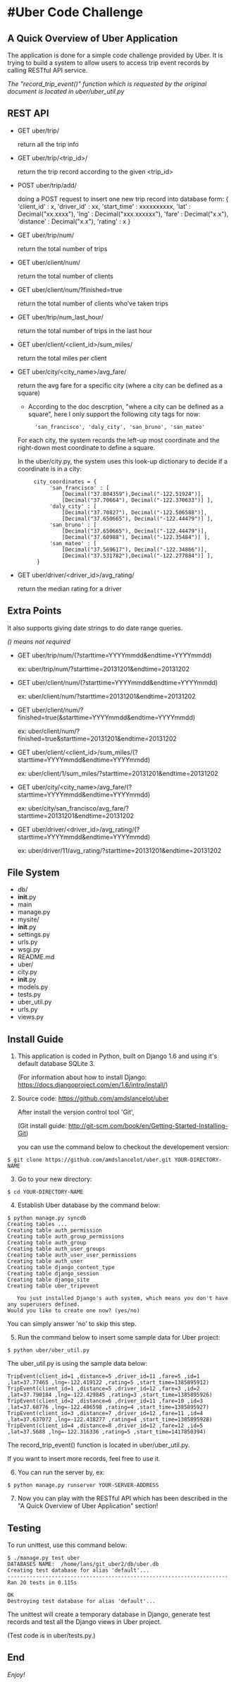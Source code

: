 #Uber Code Challenge
==========================================================================

A Quick Overview of Uber Application
----

The application is done for a simple code challenge provided by Uber.
It is trying to build a system to allow users to access trip event records by calling RESTful API service.

*The "record_trip_event()" function which is requested by the original document is located in uber/uber_util.py*

REST API
----

- GET  uber/trip/

    return all the trip info

- GET  uber/trip/<trip_id>/

    return the trip record according to the given <trip_id>

- POST uber/trip/add/

    doing a POST request to insert one new trip record into database
        form:
        {
            'client_id' : x,
            'driver_id' : xx,
            'start_time' : xxxxxxxxxx,
            'lat' : Decimal("xx.xxxx"),
            'lng' : Decimal("xxx.xxxxxx"),
            'fare' : Decimal("x.x"),
            'distance' : Decimal("x.x"),
            'rating' : x
        }

- GET  uber/trip/num/

    return the total number of trips

- GET  uber/client/num/

    return the total number of clients

- GET  uber/client/num/?finished=true

    return the total number of clients who’ve taken trips

- GET  uber/trip/num_last_hour/

    return the total number of trips in the last hour

- GET  uber/client/<client_id>/sum_miles/

    return the total miles per client

- GET  uber/city/<city_name>/avg_fare/

    return the avg fare for a specific city (where a city can be defined as a square)

    * According to the doc descrption, "where a city can be defined as a square", here I only support the following city tags for now:

            'san_francisco', 'daly_city', 'san_bruno', 'san_mateo'

    For each city, the system records the left-up most coordinate and the right-down most coordinate to define a square.
    
    In the uber/city.py, the system uses this look-up dictionary to decide if a coordinate is in a city:

           city_coordinates = {
                'san_francisco' : [
                    [Decimal("37.804359"),Decimal("-122.51924")], 
                    [Decimal("37.70664"), Decimal("-122.370633")] ],
                'daly_city' : [ 
                    [Decimal("37.70827"), Decimal("-122.506588")], 
                    [Decimal("37.650665"), Decimal("-122.44479")] ],
                'san_bruno' : [ 
                    [Decimal("37.650665"), Decimal("-122.44479")], 
                    [Decimal("37.60988"), Decimal("-122.35484")] ],
                'san_mateo' : [ 
                    [Decimal("37.569617"), Decimal("-122.34866")], 
                    [Decimal("37.531782"),Decimal("-122.277884")] ],
            }

- GET  uber/driver/<driver_id>/avg_rating/

    return the median rating for a driver

Extra Points
----
It also supports giving date strings to do date range queries.

*() means not required*

- GET  uber/trip/num/(?starttime=YYYYmmdd&endtime=YYYYmmdd)

    ex: uber/trip/num/?starttime=20131201&endtime=20131202

- GET  uber/client/num/(?starttime=YYYYmmdd&endtime=YYYYmmdd)

    ex: uber/client/num/?starttime=20131201&endtime=20131202

- GET  uber/client/num/?finished=true(&starttime=YYYYmmdd&endtime=YYYYmmdd)

    ex: uber/client/num/?finished=true&starttime=20131201&endtime=20131202

- GET  uber/client/<client_id>/sum_miles/(?starttime=YYYYmmdd&endtime=YYYYmmdd)

    ex: uber/client/1/sum_miles/?starttime=20131201&endtime=20131202

- GET  uber/city/<city_name>/avg_fare/(?starttime=YYYYmmdd&endtime=YYYYmmdd)

    ex: uber/city/san_francisco/avg_fare/?starttime=20131201&endtime=20131202

- GET  uber/driver/<driver_id>/avg_rating/(?starttime=YYYYmmdd&endtime=YYYYmmdd)

    ex: uber/driver/11/avg_rating/?starttime=20131201&endtime=20131202

File System
----
- db/
- __init__.py
- main
- manage.py
- mysite/
 - __init__.py
 - settings.py
 - urls.py
 - wsgi.py
- README.md
- uber/
 - city.py
 - __init__.py
 - models.py
 - tests.py
 - uber_util.py
 - urls.py
 - views.py

Install Guide
----
1. This application is coded in Python, built on Django 1.6 and using it's default database SQLite 3.
    
    (For information about how to install Django: https://docs.djangoproject.com/en/1.6/intro/install/)

2. Source code: https://github.com/amdslancelot/uber

   After install the version control tool 'Git',
   
   (Git install guide: http://git-scm.com/book/en/Getting-Started-Installing-Git)

    you can use the command below to checkout the developement version:
```
$ git clone https://github.com/amdslancelot/uber.git YOUR-DIRECTORY-NAME
```
3. Go to your new directory:
```
$ cd YOUR-DIRECTORY-NAME
```
4. Establish Uber database by the command below:
```
$ python manage.py syncdb
Creating tables ...
Creating table auth_permission
Creating table auth_group_permissions
Creating table auth_group
Creating table auth_user_groups
Creating table auth_user_user_permissions
Creating table auth_user
Creating table django_content_type
Creating table django_session
Creating table django_site
Creating table uber_tripevent

   You just installed Django's auth system, which means you don't have any superusers defined.
Would you like to create one now? (yes/no)
```
You can simply answer 'no' to skip this step.

5. Run the command below to insert some sample data for Uber project:
```
$ python uber/uber_util.py
```
   The uber_util.py is using the sample data below:
```
TripEvent(client_id=1 ,distance=5 ,driver_id=11 ,fare=5 ,id=1 ,lat=37.77465 ,lng=-122.419122 ,rating=5 ,start_time=1385895912)
TripEvent(client_id=1 ,distance=5 ,driver_id=12 ,fare=3 ,id=2 ,lat=37.790184 ,lng=-122.429845 ,rating=3 ,start_time=1385895926)
TripEvent(client_id=2 ,distance=6 ,driver_id=11 ,fare=10 ,id=3 ,lat=37.68776 ,lng=-122.486598 ,rating=4 ,start_time=1385895927)
TripEvent(client_id=3 ,distance=7 ,driver_id=12 ,fare=11 ,id=4 ,lat=37.637072 ,lng=-122.418277 ,rating=4 ,start_time=1385895928)
TripEvent(client_id=4 ,distance=8 ,driver_id=12 ,fare=12 ,id=5 ,lat=37.5688 ,lng=-122.316336 ,rating=5 ,start_time=1417850394)
```
   The record_trip_event() function is located in uber/uber_util.py.

   If you want to insert more records, feel free to use it.

6. You can run the server by, ex:
```
$ python manage.py runserver YOUR-SERVER-ADDRESS
```
7. Now you can play with the RESTful API which has been described in the "A Quick Overview of Uber Application" section!

Testing
----
To run unittest, use this command below:
```
$ ./manage.py test uber
DATABASES NAME:  /home/lans/git_uber2/db/uber.db
Creating test database for alias 'default'...
----------------------------------------------------------------------
Ran 20 tests in 0.115s

OK
Destroying test database for alias 'default'...
```
The unittest will create a temporary database in Django, generate test records and test all the Django views in Uber project.

(Test code is in uber/tests.py.)

End
----
*Enjoy!*
  
    
